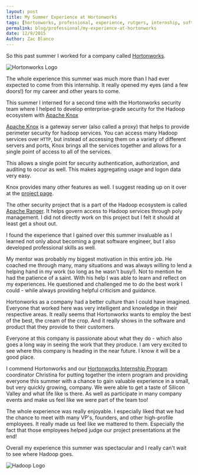 ```yaml
---
layout: post
title: My Summer Experience at Hortonworks
tags: [hortonworks, professional, experience, rutgers, internship, software, engineering, software engineer, ]
permalink: blog/professional/my-experience-at-hortonworks
date: 12/9/2015
Author: Zac Blanco
---
```


So this past summer I worked for a company called [Hortonworks](http://hortonworks.com).

![Hortonworks Logo](../../../assets/images/hortonworks-review/hortonworks-logo-1.png)

The whole experience this summer was much more than I had ever expected to come from this internship. It really opened my eyes (and a few doors!) for my career and other years to come.

This summer I interned for a second time with the Hortonworks security team where I helped to develop enterprise-grade security for the Hadoop ecosystem with [Apache Knox](http://knox.apache.org)

[Apache Knox](http://knox.apache.org) is a gateway server (also called a proxy) that helps to provide perimeter security for hadoop services. You can access many Hadoop services over `HTTP`, but instead of accessing them on a variety of different servers and ports, Knox brings all the services together and allows for a single point of access to all of the services.

This allows a single point for security authentication, authorization, and auditing to occur as well. This makes aggregating usage and logon data very easy.

Knox provides many other features as well. I suggest reading up on it over at the [project page](http://knox.apache.org).


The other security project that is a part of the Hadoop ecosystem is called [Apache Ranger](http://ranger.apache.org). It helps govern access to Hadoop services through poly management. I did not directly work on this project but I felt it should at least get a shout out.

I found the experience that I gained over this summer invaluable as I learned not only about becoming a great software engineer, but I also developed professional skills as well.

My mentor was probably my biggest motivation in this entire job. He coached me through many, many situations and was always willing to lend a helping hand in my work (so long as he wasn't busy!). Not to mention he had the patience of a saint. With his help I was able to learn and reflect on my experiences. He questioned and challenged me to do the best work I could - while always providing helpful criticism and guidance.

Hortonworks as a company had a better culture than I could have imagined. Everyone that worked here was very intelligent and knowledge in their respective areas. It really seems that Hortonworks wants to employ the best of the best, the cream of the crop. And it really shows in the software and product that they provide to their customers.

Everyone at this company is passionate about what they do - which also goes a long way in seeing the work that they produce. I am very excited to see where this company is heading in the near future. I know it will be a good place.

I commend Hortonworks and our [Hortonworks Internship Program](http://interns.hortonworks.com) coordinator Christina for putting together the intern program and providing everyone this summer with a chance to gain valuable experience in a small, but very quickly growing, company. We were able to get a taste of Silicon Valley and what life like is there. As well as participate in many company events and make us feel like we were part of the team too!

The whole experience was really enjoyable. I especially liked that we had the chance to meet with many VP's, founders, and other high-profile employees. It really made us feel like we mattered to them. Especially the fact that those employees helped judge our project presentations at the end!

Overall my experience this summer was spectacular and I really can't wait to see where Hadoop goes.

![Hadoop Logo](../../../assets/images/hortonworks-review/hadoop-logo-1.png)

